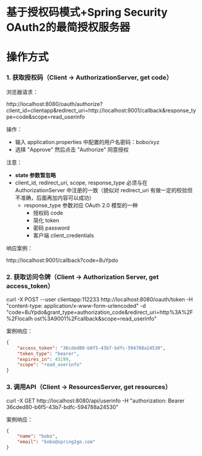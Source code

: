 基于授权码模式+Spring Security OAuth2的最简授权服务器
======

# 操作方式

### 1. 获取授权码（Client -> AuthorizationServer, get code）

浏览器请求：

http://localhost:8080/oauth/authorize?client_id=clientapp&redirect_uri=http://localhost:9001/callback&response_type=code&scope=read_userinfo

操作：
- 输入 application.properties 中配置的用户名密码：bobo/xyz
- 选择 "Approve" 然后点击 "Authorize" 同意授权

注意：
- **state 参数暂忽略**
- client_id, redirect_uri, scope, response_type 必须与在 AuthorizationServer 中注册的一致（貌似对 redirect_uri 有做一定的校验但不准确，后面再加内容可以成功）
  - response_type 参数对应 OAuth 2.0 模型的一种
    - 授权码 code
    - 简化 token
    - 密码 password
    - 客户端 client_credentials

响应案例：

http://localhost:9001/callback?code=8uYpdo

### 2. 获取访问令牌（Client -> Authorization Server, get access_token）

curl -X POST --user clientapp:112233 http://localhost:8080/oauth/token -H
"content-type: application/x-www-form-urlencoded" -d
"code=8uYpdo&grant_type=authorization_code&redirect_uri=http%3A%2F%2Flocalh
ost%3A9001%2Fcallback&scope=read_userinfo"

案例响应：

```json
{
    "access_token": "36cded80-b6f5-43b7-bdfc-594788a24530",
    "token_type": "bearer",
    "expires_in": 43199,
    "scope": "read_userinfo"
}
```


### 3. 调用API（Client -> ResourcesServer, get resources）

curl -X GET http://localhost:8080/api/userinfo -H "authorization: Bearer 36cded80-b6f5-43b7-bdfc-594788a24530"

案例响应：

```json
{
    "name": "bobo",
    "email": "bobo@spring2go.com"
}
```
